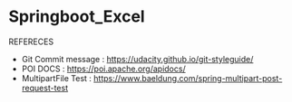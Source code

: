 # Springboot_Excel

REFERECES
- Git Commit message : https://udacity.github.io/git-styleguide/
- POI DOCS : https://poi.apache.org/apidocs/
- MultipartFile Test : https://www.baeldung.com/spring-multipart-post-request-test
